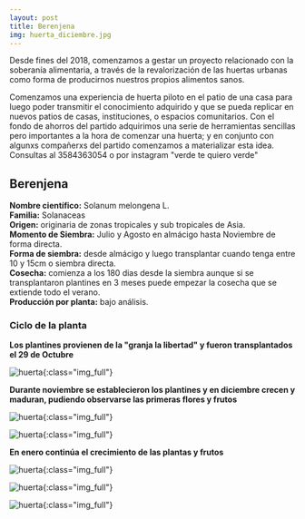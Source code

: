 ```yaml
---
layout: post
title: Berenjena
img: huerta_diciembre.jpg
---
```


Desde fines del 2018, comenzamos a gestar un proyecto relacionado con la soberanía alimentaria, a través de la revalorización de las huertas urbanas como forma de producirnos nuestros propios alimentos sanos.

Comenzamos una experiencia de huerta piloto en el patio de una casa para luego poder transmitir el conocimiento adquirido y que se pueda replicar en nuevos patios de casas, instituciones, o espacios comunitarios. Con el fondo de ahorros del partido adquirimos una serie de herramientas sencillas pero importantes a la hora de comenzar una huerta; y en conjunto con algunxs compañerxs del partido comenzamos a materializar esta idea.  
Consultas al 3584363054 o por instagram "verde te quiero verde"

## Berenjena

__Nombre científico:__ Solanum melongena L.   
__Familia:__ Solanaceas  
__Origen:__ originaria de zonas tropicales y sub tropicales de Asia.  
__Momento de Siembra:__ Julio y Agosto en almácigo hasta Noviembre de forma directa.    
__Forma de siembra:__ desde almácigo y luego transplantar cuando tenga entre 10 y 15cm o siembra directa.    
__Cosecha:__ comienza a los 180 dias desde la siembra aunque si se transplantaron plantines en 3 meses puede empezar la cosecha que se extiende todo el verano.  
__Producción por planta:__ bajo análisis.

### Ciclo de la planta

__Los plantines provienen de la "granja la libertad" y fueron transplantados el 29 de Octubre__

![huerta]({{site.baseurl}}/img/huerta_octubre_29_4.jpeg){:class="img_full"}

__Durante noviembre se establecieron los plantines y en diciembre crecen y maduran, pudiendo observarse las primeras flores y frutos__

![huerta]({{site.baseurl}}/img/huerta_berenjena_1.jpg){:class="img_full"}

![huerta]({{site.baseurl}}/img/huerta_berenjena_2.jpg){:class="img_full"}


__En enero continúa el crecimiento de las plantas y frutos__

![huerta]({{site.baseurl}}/img/huerta_berenjena_3.jpg){:class="img_full"}

![huerta]({{site.baseurl}}/img/huerta_berenjena_4.jpg){:class="img_full"}

![huerta]({{site.baseurl}}/img/huerta_berenjena_5.jpg){:class="img_full"}
